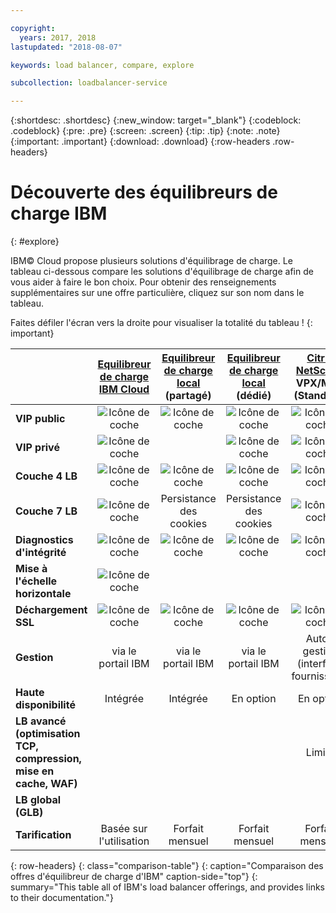 ```yaml
---

copyright:
  years: 2017, 2018
lastupdated: "2018-08-07"

keywords: load balancer, compare, explore

subcollection: loadbalancer-service

---
```


{:shortdesc: .shortdesc}
{:new_window: target="_blank"}
{:codeblock: .codeblock}
{:pre: .pre}
{:screen: .screen}
{:tip: .tip}
{:note: .note}
{:important: .important}
{:download: .download}
{:row-headers .row-headers}

# Découverte des équilibreurs de charge IBM
{: #explore}

IBM© Cloud propose plusieurs solutions d'équilibrage de charge. Le tableau ci-dessous compare les solutions d'équilibrage de charge afin de vous aider à faire le bon choix. Pour obtenir des renseignements supplémentaires sur une offre particulière, cliquez sur son nom dans le tableau.

Faites défiler l'écran vers la droite pour visualiser la totalité du tableau !
{: important}


|        | [Equilibreur de charge IBM Cloud](/docs/infrastructure/loadbalancer-service?topic=loadbalancer-service-getting-started)| [Equilibreur de charge local](/docs/infrastructure/local-load-balancer?topic=local-load-balancer-getting-started) (partagé)| [Equilibreur de charge local](/docs/infrastructure/local-load-balancer?topic=local-load-balancer-getting-started) (dédié)| [Citrix NetScaler](/docs/infrastructure/citrix-netscaler-vpx?topic=citrix-netscaler-vpx-getting-started) VPX/MPX (Standard)| [Citrix NetScaler](/docs/infrastructure/citrix-netscaler-vpx?topic=citrix-netscaler-vpx-getting-started) VPX/MPX (Platinum) |
|------- | :------: | :------: | :------: | :------: | :------: |
|**VIP public**|![Icône de coche](../../icons/checkmark-icon.svg)|![Icône de coche](../../icons/checkmark-icon.svg)|![Icône de coche](../../icons/checkmark-icon.svg)|![Icône de coche](../../icons/checkmark-icon.svg)|![Icône de coche](../../icons/checkmark-icon.svg) |
|**VIP privé**|![Icône de coche](../../icons/checkmark-icon.svg)||![Icône de coche](../../icons/checkmark-icon.svg)|![Icône de coche](../../icons/checkmark-icon.svg)|![Icône de coche](../../icons/checkmark-icon.svg) |
|**Couche 4 LB**|![Icône de coche](../../icons/checkmark-icon.svg)|![Icône de coche](../../icons/checkmark-icon.svg)|![Icône de coche](../../icons/checkmark-icon.svg)|![Icône de coche](../../icons/checkmark-icon.svg)|![Icône de coche](../../icons/checkmark-icon.svg) |
|**Couche 7 LB**|![Icône de coche](../../icons/checkmark-icon.svg)|Persistance des cookies|Persistance des cookies|![Icône de coche](../../icons/checkmark-icon.svg)|![Icône de coche](../../icons/checkmark-icon.svg) |
|**Diagnostics d'intégrité**|![Icône de coche](../../icons/checkmark-icon.svg)|![Icône de coche](../../icons/checkmark-icon.svg)|![Icône de coche](../../icons/checkmark-icon.svg)|![Icône de coche](../../icons/checkmark-icon.svg)|![Icône de coche](../../icons/checkmark-icon.svg) |
|**Mise à l'échelle horizontale**|![Icône de coche](../../icons/checkmark-icon.svg)|||| |
|**Déchargement SSL**|![Icône de coche](../../icons/checkmark-icon.svg)|![Icône de coche](../../icons/checkmark-icon.svg)|![Icône de coche](../../icons/checkmark-icon.svg)|![Icône de coche](../../icons/checkmark-icon.svg)|![Icône de coche](../../icons/checkmark-icon.svg) |
|**Gestion**|via le portail IBM|via le portail IBM|via le portail IBM|Auto-gestion (interface fournisseur)|Auto-gestion (interface fournisseur) |
|**Haute disponibilité**|Intégrée|Intégrée|En option|En option|En option |
|**LB avancé (optimisation TCP, compression, mise en cache, WAF)**||||Limité|![Icône de coche](../../icons/checkmark-icon.svg)|
|**LB global (GLB)**|||||![Icône de coche](../../icons/checkmark-icon.svg) |
|**Tarification**|Basée sur l'utilisation|Forfait mensuel|Forfait mensuel|Forfait mensuel|Forfait mensuel |
{: row-headers}
{: class="comparison-table"}
{: caption="Comparaison des offres d'équilibreur de charge d'IBM" caption-side="top"}
{: summary="This table all of IBM's load balancer offerings, and provides links to their documentation."}
